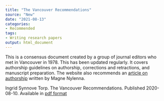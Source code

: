 ```yaml
---
title: "The Vancouver Recommendations"
source: "New"
date: "2021-08-13"
categories:
- Recommended
tags:
- Writing research papers
output: html_document
---
```


This is a consensus document created by a group of journal editors who met in Vancouver in 1978. This has been updated regularly. It covers authorship guidelines on authorship, corrections and retractions, and manuscript preparation. The website also recommends an [article on authorship][nyl1] written by Magne Nylenna.

<!--more-->

Ingrid Synnove Torp. The Vancouver Recommendations. Published 2020-08-10. Available in [pdf format][tor1]


[nyl1]: https://www.forskningsetikk.no/en/resources/the-research-ethics-library/authorship-and-co-authorship/authorship-and-co-authorship-in-medical-and-health-research/
[tor1]: https://www.forskningsetikk.no/en/resources/the-research-ethics-library/legal-statutes-and-guidelines/the-vancouver-recommendations/
